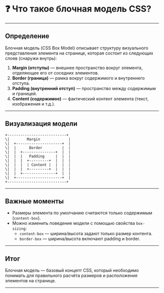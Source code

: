 # ❓ Что такое блочная модель CSS?

---

## Определение

Блочная модель (CSS Box Model) описывает структуру визуального представления элемента на странице, которая состоит из следующих слоев (снаружи внутрь):

1. **Margin (отступы)** — внешнее пространство вокруг элемента, отделяющее его от соседних элементов.
2. **Border (граница)** — рамка вокруг содержимого и внутреннего отступа.
3. **Padding (внутренний отступ)** — пространство между содержимым и границей.
4. **Content (содержимое)** — фактический контент элемента (текст, изображения и т.д.).

---

## Визуализация модели

```text
+---------------------------+
\|        Margin             |
\|  +---------------------+  |
\|  |      Border         |  |
\|  |  +---------------+  |  |
\|  |  |   Padding     |  |  |
\|  |  |  +---------+  |  |  |
\|  |  |  | Content |  |  |  |
\|  |  |  +---------+  |  |  |
\|  |  +---------------+  |  |
\|  +---------------------+  |
+---------------------------+

```

---

## Важные моменты

- Размеры элемента по умолчанию считаются только содержимым (`content-box`).
- Можно изменить поведение модели с помощью свойства `box-sizing`:
  - `content-box` — ширина/высота задают только размер контента.
  - `border-box` — ширина/высота включают padding и border.

---

## Итог

Блочная модель — базовый концепт CSS, который необходимо понимать для правильного расчёта размеров и расположения элементов на странице.

---
